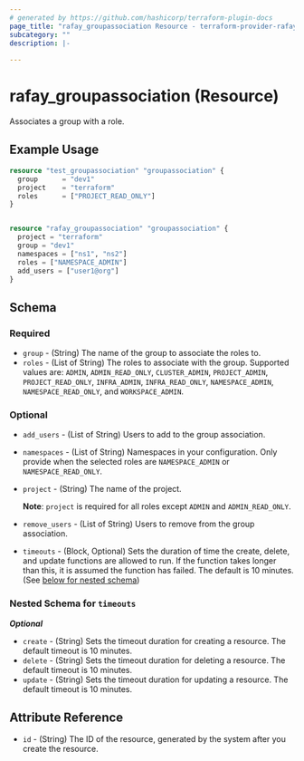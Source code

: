 ```yaml
---
# generated by https://github.com/hashicorp/terraform-plugin-docs
page_title: "rafay_groupassociation Resource - terraform-provider-rafay"
subcategory: ""
description: |-
  
---
```


# rafay_groupassociation (Resource)

Associates a group with a role. 


## Example Usage

```terraform
resource "test_groupassociation" "groupassociation" {
  group      = "dev1"
  project    = "terraform"
  roles      = ["PROJECT_READ_ONLY"]
}


resource "rafay_groupassociation" "groupassociation" {
  project = "terraform"
  group = "dev1"
  namespaces = ["ns1", "ns2"]
  roles = ["NAMESPACE_ADMIN"]
  add_users = ["user1@org"]
}
```

<!-- schema generated by tfplugindocs -->
## Schema

### Required

- `group` - (String) The name of the group to associate the roles to. 
- `roles` - (List of String) The roles to associate with the group. Supported values are: `ADMIN`, `ADMIN_READ_ONLY`, `CLUSTER_ADMIN`, `PROJECT_ADMIN`, `PROJECT_READ_ONLY`, `INFRA_ADMIN`, `INFRA_READ_ONLY`, `NAMESPACE_ADMIN`, `NAMESPACE_READ_ONLY`, and `WORKSPACE_ADMIN`. 

### Optional

- `add_users` - (List of String) Users to add to the group association. 
- `namespaces` - (List of String) Namespaces in your configuration. Only provide when the selected roles are `NAMESPACE_ADMIN` or `NAMESPACE_READ_ONLY`. 
- `project` - (String) The name of the project. 

  **Note**: `project` is required for all roles except `ADMIN` and `ADMIN_READ_ONLY`. 

- `remove_users` - (List of String) Users to remove from the group association. 
- `timeouts` - (Block, Optional) Sets the duration of time the create, delete, and update functions are allowed to run. If the function takes longer than this, it is assumed the function has failed. The default is 10 minutes. (See [below for nested schema](#nestedblock--timeouts))


<a id="nestedblock--timeouts"></a>
### Nested Schema for `timeouts`

***Optional***

- `create` - (String) Sets the timeout duration for creating a resource. The default timeout is 10 minutes. 
- `delete` - (String) Sets the timeout duration for deleting a resource. The default timeout is 10 minutes. 
- `update` - (String) Sets the timeout duration for updating a resource. The default timeout is 10 minutes. 


## Attribute Reference 

- `id` - (String) The ID of the resource, generated by the system after you create the resource.

